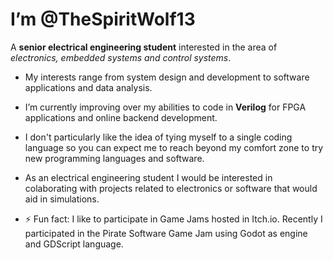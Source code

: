 <h1>I’m @TheSpiritWolf13</h1> A <b>senior electrical engineering student</b> interested in the area of <i>electronics, embedded systems and control systems</i>.

- My interests range from system design and development to software applications and data analysis.
- I’m currently improving over my abilities to code in <b>Verilog</b> for FPGA applications and online backend development.
- I don't particularly like the idea of tying myself to a single coding language so you can expect me to reach beyond my comfort zone to try new programming languages and software.
- As an electrical engineering student I would be interested in colaborating with projects related to electronics or software that would aid in simulations.

- ⚡ Fun fact: I like to participate in Game Jams hosted in Itch.io. Recently I participated in the Pirate Software Game Jam using Godot as engine and GDScript language.

<!---
TheSpiritWolf13/TheSpiritWolf13 is a ✨ special ✨ repository because its `README.md` (this file) appears on your GitHub profile.
You can click the Preview link to take a look at your changes.
--->
